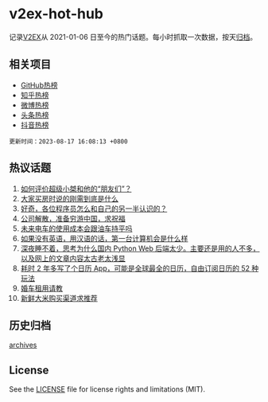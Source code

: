 # v2ex-hot-hub

 记录[V2EX](https://www.v2ex.com/)从 2021-01-06 日至今的热门话题。每小时抓取一次数据，按天[归档](archives)。
 
 ## 相关项目

- [GitHub热榜](https://github.com/lonnyzhang423/github-hot-hub)
- [知乎热榜](https://github.com/lonnyzhang423/zhihu-hot-hub)
- [微博热榜](https://github.com/lonnyzhang423/weibo-hot-hub)
- [头条热榜](https://github.com/lonnyzhang423/toutiao-hot-hub)
- [抖音热榜](https://github.com/lonnyzhang423/douyin-hot-hub)


 `更新时间：2023-08-17 16:08:13 +0800`

## 热议话题

1. [如何评价超级小桀和他的“朋友们”？](https://www.v2ex.com/t/965958)
1. [大家买房时说的刚需到底是什么](https://www.v2ex.com/t/965832)
1. [好奇，各位程序员怎么和自己的另一半认识的？](https://www.v2ex.com/t/965839)
1. [公司解散，准备穷游中国，求祝福](https://www.v2ex.com/t/965863)
1. [未来电车的使用成本会跟油车持平吗](https://www.v2ex.com/t/965961)
1. [如果没有英语，用汉语的话，第一台计算机会是什么样](https://www.v2ex.com/t/965841)
1. [深夜睡不着，思考为什么国内 Python Web 后端太少。主要还是用的人不多，以及网上的文章内容太古老太浅显](https://www.v2ex.com/t/965956)
1. [耗时 2 年多写了个日历 App，可能是全球最全的日历，自由订阅日历的 52 种玩法](https://www.v2ex.com/t/966033)
1. [婚车租用请教](https://www.v2ex.com/t/965971)
1. [新鲜大米购买渠道求推荐](https://www.v2ex.com/t/965891)

## 历史归档

[archives](archives)

## License

See the [LICENSE](LICENSE) file for license rights and limitations (MIT).
